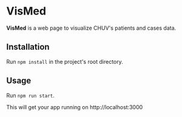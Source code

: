 # VisMed

**VisMed** is a web page to visualize CHUV's patients and cases data.

## Installation

Run `npm install` in the project's root directory.

## Usage

Run `npm run start`.

This will get your app running on http://localhost:3000

